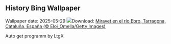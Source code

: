 ## History Bing Wallpaper
Wallpaper date: 2025-05-29
![](https://www.bing.com/th?id=OHR.MiravetSpain_ES-ES8030054546_UHD.jpg&w=1000)Download: [Miravet en el río Ebro, Tarragona, Cataluña, España (© Eloi_Omella/Getty Images)](https://www.bing.com/th?id=OHR.MiravetSpain_ES-ES8030054546_UHD.jpg)

Auto get programm by LtgX
